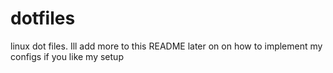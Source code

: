 # dotfiles
linux dot files. Ill add more to this README later on on how to implement my configs if you like my setup
